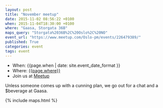```yaml
---
layout: post
title: "November meetup"
date: 2015-11-02 08:56:22 +0100
when: 2015-11-04T18:30:00 +0100
where: "Gaasa, Storgata 36B"
maps_query: "Storgata%2036B%2C%20Oslo%2C%20NO"
event_url: "https://www.meetup.com/Oslo-pm/events/226479389/"
published: True
categories: event
tags: event
---
```


* When: {{page.when | date: site.event_date_format }}
* Where: [{{page.where}}]({{site.maps_url}}{{page.maps_query}})
* Join us at [Meetup]({{page.event_url}})

Unless someone comes up with a cunning plan, we go out for a chat and a $beverage at Gaasa.

{% include maps.html %}